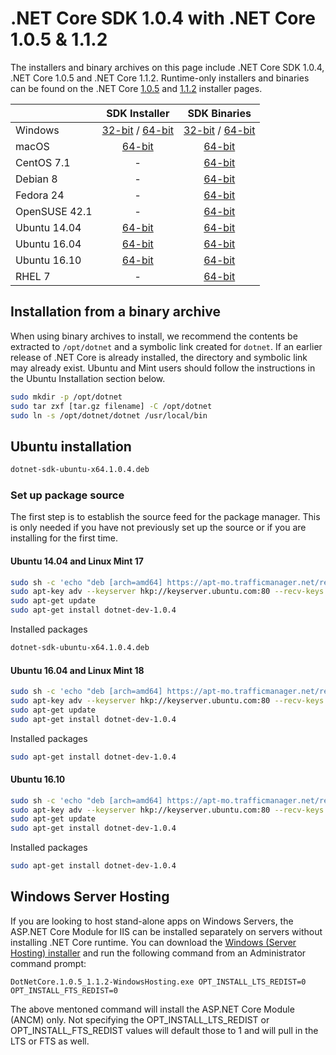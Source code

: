 # .NET Core SDK 1.0.4 with .NET Core 1.0.5 & 1.1.2

The installers and binary archives on this page include .NET Core SDK 1.0.4, .NET Core 1.0.5 and .NET Core 1.1.2. Runtime-only installers and binaries can be found on the .NET Core [1.0.5](1.0.5-download.md) and [1.1.2](1.1.2-download.md) installer pages.

|                         | SDK Installer                                                                                                        | SDK Binaries                                             |
| ----------------------- | :----------------------------------------------:                                                                     | :----------------------------------------------:         |
| Windows                 | [32-bit](https://download.microsoft.com/download/B/9/F/B9F1AF57-C14A-4670-9973-CDF47209B5BF/dotnet-dev-win-x86.1.0.4.exe) / [64-bit](https://download.microsoft.com/download/B/9/F/B9F1AF57-C14A-4670-9973-CDF47209B5BF/dotnet-dev-win-x64.1.0.4.exe)  | [32-bit](https://download.microsoft.com/download/E/7/8/E782433E-7737-4E6C-BFBF-290A0A81C3D7/dotnet-dev-win-x86.1.0.4.zip) / [64-bit](https://download.microsoft.com/download/E/7/8/E782433E-7737-4E6C-BFBF-290A0A81C3D7/dotnet-dev-win-x64.1.0.4.zip)|
| macOS                   | [64-bit](https://download.microsoft.com/download/B/9/F/B9F1AF57-C14A-4670-9973-CDF47209B5BF/dotnet-dev-osx-x64.1.0.4.pkg)                                                             | [64-bit](https://download.microsoft.com/download/E/7/8/E782433E-7737-4E6C-BFBF-290A0A81C3D7/dotnet-dev-osx-x64.1.0.4.tar.gz) |
| CentOS 7.1              | -                                                                                                                    | [64-bit](https://download.microsoft.com/download/E/7/8/E782433E-7737-4E6C-BFBF-290A0A81C3D7/dotnet-dev-centos-x64.1.0.4.tar.gz) |
| Debian 8                | -                                                                                                                    | [64-bit](https://download.microsoft.com/download/E/7/8/E782433E-7737-4E6C-BFBF-290A0A81C3D7/dotnet-dev-debian-x64.1.0.4.tar.gz) |
| Fedora 24               | -                                                                                                                    | [64-bit](https://download.microsoft.com/download/E/7/8/E782433E-7737-4E6C-BFBF-290A0A81C3D7/dotnet-dev-fedora.24-x64.1.0.4.tar.gz) |
| OpenSUSE 42.1           | -                                                                                                                    | [64-bit](https://download.microsoft.com/download/E/7/8/E782433E-7737-4E6C-BFBF-290A0A81C3D7/dotnet-dev-opensuse.42.1-x64.1.0.4.tar.gz) |
| Ubuntu 14.04            |[64-bit](https://download.microsoft.com/download/B/9/F/B9F1AF57-C14A-4670-9973-CDF47209B5BF/dotnet-sdk-ubuntu-x64.1.0.4.deb)                                                              | [64-bit](https://download.microsoft.com/download/E/7/8/E782433E-7737-4E6C-BFBF-290A0A81C3D7/dotnet-dev-ubuntu-x64.1.0.4.tar.gz) |
| Ubuntu 16.04            |[64-bit](https://download.microsoft.com/download/B/9/F/B9F1AF57-C14A-4670-9973-CDF47209B5BF/dotnet-sdk-ubuntu.16.04-x64.1.0.4.deb)                                                              | [64-bit](https://download.microsoft.com/download/E/7/8/E782433E-7737-4E6C-BFBF-290A0A81C3D7/dotnet-dev-ubuntu.16.04-x64.1.0.4.tar.gz) |
| Ubuntu 16.10            |[64-bit](https://download.microsoft.com/download/B/9/F/B9F1AF57-C14A-4670-9973-CDF47209B5BF/dotnet-sdk-ubuntu.16.10-x64.1.0.4.deb)                                                              | [64-bit](https://download.microsoft.com/download/E/7/8/E782433E-7737-4E6C-BFBF-290A0A81C3D7/dotnet-dev-ubuntu.16.10-x64.1.0.4.tar.gz) |
| RHEL 7                  | -                                                                                                                    | [64-bit](https://download.microsoft.com/download/E/7/8/E782433E-7737-4E6C-BFBF-290A0A81C3D7/dotnet-dev-rhel-x64.1.0.4.tar.gz) |

## Installation from a binary archive

When using binary archives to install, we recommend the contents be extracted to `/opt/dotnet` and a symbolic link created for `dotnet`. If an earlier release of .NET Core is already installed, the directory and symbolic link may already exist. Ubuntu and Mint users should follow the instructions in the Ubuntu Installation section below.

```bash
sudo mkdir -p /opt/dotnet
sudo tar zxf [tar.gz filename] -C /opt/dotnet
sudo ln -s /opt/dotnet/dotnet /usr/local/bin
```

## Ubuntu installation

```bash
dotnet-sdk-ubuntu-x64.1.0.4.deb
```

### Set up package source

The first step is to establish the source feed for the package manager. This is only needed if you have not previously set up the source or if you are installing for the first time.

#### Ubuntu 14.04 and Linux Mint 17

```bash
sudo sh -c 'echo "deb [arch=amd64] https://apt-mo.trafficmanager.net/repos/dotnet-release/ trusty main" > /etc/apt/sources.list.d/dotnetdev.list'
sudo apt-key adv --keyserver hkp://keyserver.ubuntu.com:80 --recv-keys 417A0893
sudo apt-get update
sudo apt-get install dotnet-dev-1.0.4

```

Installed packages

```bash
dotnet-sdk-ubuntu-x64.1.0.4.deb
```

#### Ubuntu 16.04 and Linux Mint 18

```bash
sudo sh -c 'echo "deb [arch=amd64] https://apt-mo.trafficmanager.net/repos/dotnet-release/ xenial main" > /etc/apt/sources.list.d/dotnetdev.list'
sudo apt-key adv --keyserver hkp://keyserver.ubuntu.com:80 --recv-keys 417A0893
sudo apt-get update
sudo apt-get install dotnet-dev-1.0.4
```

Installed packages

```bash
sudo apt-get install dotnet-dev-1.0.4
```

#### Ubuntu 16.10

```bash
sudo sh -c 'echo "deb [arch=amd64] https://apt-mo.trafficmanager.net/repos/dotnet-release/ yakkety main" > /etc/apt/sources.list.d/dotnetdev.list'
sudo apt-key adv --keyserver hkp://keyserver.ubuntu.com:80 --recv-keys 417A0893
sudo apt-get update
sudo apt-get install dotnet-dev-1.0.4
```

Installed packages

```bash
sudo apt-get install dotnet-dev-1.0.4
```

## Windows Server Hosting

If you are looking to host stand-alone apps on Windows Servers, the ASP.NET Core Module for IIS can be installed separately on servers without installing .NET Core runtime. You can download the [Windows (Server Hosting) installer](https://go.microsoft.com/fwlink/?linkid=848766) and run the following command from an Administrator command prompt:

``DotNetCore.1.0.5_1.1.2-WindowsHosting.exe OPT_INSTALL_LTS_REDIST=0 OPT_INSTALL_FTS_REDIST=0``

The above mentoned command will install the ASP.NET Core Module (ANCM) only. Not specifying the OPT_INSTALL_LTS_REDIST or OPT_INSTALL_FTS_REDIST values will default those to 1 and will pull in the LTS or FTS as well.
